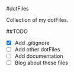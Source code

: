 #dotFiles


Collection of my dotFiles.

##TODO
- [x] Add .gitignore
- [ ] Add other dotFiles
- [ ] Add documentation
- [ ] Blog about these files